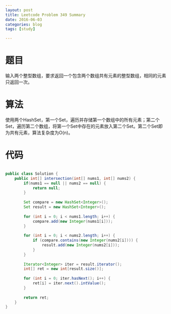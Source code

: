 ```yaml
---
layout: post
title: Leetcode Problem 349 Summary
date: 2016-06-03
categories: blog
tags: [study]

---
```


# 题目

输入两个整型数组，要求返回一个包含两个数组共有元素的整型数组，相同的元素只返回一次。


# 算法

使用两个HashSet，第一个Set，遍历并存储第一个数组中的所有元素；第二个Set，遍历第二个数组，将第一个Set中存在的元素放入第二个Set。第二个Set即为共有元素，算法复杂度为O(n)。

# 代码

```java

public class Solution {
    public int[] intersection(int[] nums1, int[] nums2) {
        if(nums1 == null || nums2 == null) {
            return null;
        }
        
        Set compare = new HashSet<Integer>();
        Set result = new HashSet<Integer>();
        
        for (int i = 0; i < nums1.length; i++) {
            compare.add(new Integer(nums1[i]));
        }
        
        for (int i = 0; i < nums2.length; i++) {
            if (compare.contains(new Integer(nums2[i]))) {
                result.add(new Integer(nums2[i]));
            }
        }
        
        Iterator<Integer> iter = result.iterator();
        int[] ret = new int[result.size()];
        
        for (int i = 0; iter.hasNext(); i++) {
            ret[i] = iter.next().intValue();
        }
        
        return ret;
    }
}

```

